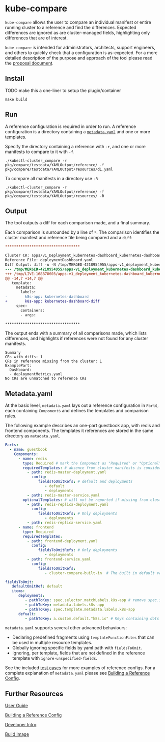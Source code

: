 # kube-compare

`kube-compare` allows the user to compare an individual manifest or entire running cluster to a reference and find the differences. Expected differences are ignored as are cluster-managed fields, highlighting only differences that are of interest.

`kube-compare` is intended for administrators, architects, support engineers, and others to quickly check that a configuration is as-expected. For a more detailed description of the purpose and approach of the tool please read the [proposal document](docs/proposal.md).

## Install

TODO make this a one-liner to setup the plugin/container

```shell
make build
```

## Run

A reference configuration is required in order to run. A reference configuration is a directory containing a [`metadata.yaml`](#metadatayaml) and one or more templates.

Specify the directory containing a reference with `-r`, and one or more manifests to compare to it with `-f`.

```shell
./kubectl-cluster_compare -r pkg/compare/testdata/YAMLOutput/reference/ -f pkg/compare/testdata/YAMLOutput/resources/d1.yaml
```

To compare all manifests in a directory use `-R`

```shell
./kubectl-cluster_compare -r pkg/compare/testdata/YAMLOutput/reference/ -f pkg/compare/testdata/YAMLOutput/resources/ -R
```

## Output

The tool outputs a diff for each comparison made, and a final summary.

Each comparison is surrounded by a line of `*`. The comparison identifies the cluster manifest and reference file being compared and a `diff`:

```diff
**********************************

Cluster CR: apps/v1_Deployment_kubernetes-dashboard_kubernetes-dashboard
Reference File: deploymentDashboard.yaml
Diff Output: diff -u -N /tmp/MERGED-4218954955/apps-v1_deployment_kubernetes-dashboard_kubernetes-dashboard /tmp/LIVE-168878603/apps-v1_deployment_kubernetes-dashboard_kubernetes-dashboard
--- /tmp/MERGED-4218954955/apps-v1_deployment_kubernetes-dashboard_kubernetes-dashboard 2024-07-02 09:18:04.314476186 -0400
+++ /tmp/LIVE-168878603/apps-v1_deployment_kubernetes-dashboard_kubernetes-dashboard    2024-07-02 09:18:04.314476186 -0400
@@ -14,7 +14,7 @@
   template:
     metadata:
       labels:
-        k8s-app: kubernetes-dashboard
+        k8s-app: kubernetes-dashboard-diff
     spec:
       containers:
       - args:

**********************************
```

The output ends with a summary of all comparisons made, which lists differences, and highlights if references were not found for any cluster manifests.

```shell
Summary
CRs with diffs: 1
CRs in reference missing from the cluster: 1
ExamplePart:
  Dashboard:
  - deploymentMetrics.yaml
No CRs are unmatched to reference CRs
```

## Metadata.yaml

At the basic level, `metadata.yaml` lays out a reference configuration in `Part`s, each containing `Component`s and defines the templates and comparison rules.

The following example describes an one-part guestbook app, with redis and frontend components. The templates it references are stored in the same directory as `metadata.yaml`.

```yaml
Parts:
  - name: guestbook
    Components:
      - name: redis
        type: Required # mark the Component as "Required" or "Optional"
        requiredTemplates: # absence from cluster manifests is considered a diff
          - path: redis-master-deployment.yaml
            config:
               fieldsToOmitRefs: # default and deployments
                  - default
                  - deployments
          - path: redis-master-service.yaml
        optionalTemplates: # will not be reported if missing from cluster manifests
          - path: redis-replica-deployment.yaml
            config:
               fieldsToOmitRefs: # Only deployments
                  - deployments
          - path: redis-replica-service.yaml
      - name: frontend
        type: Required
        requiredTemplates:
          - path: frontend-deployment.yaml
            config:
               fieldsToOmitRefs: # Only deployments
                  - deployments
          - path: frontend-service.yaml
            config:
               fieldsToOmitRefs:
                  - cluster-compare-built-in  # The built in default values, used if no defaultOmitRef is provided

fieldsToOmit:
   defaultOmitRef: default
   items:
      deployments:
         - pathToKey: spec.selector.matchLabels.k8s-app # remove spec.selector.matchLabels.k8s-app before diff
         - pathToKey: metadata.labels.k8s-app
         - pathToKey: spec.template.metadata.labels.k8s-app
      defualt:
         - pathToKey: a.custom.default."k8s.io" # Keys containing dots should be quoted
```

`metadata.yaml` supports several other advanced behaviours:

* Declaring predefined fragments using `templateFunctionFiles` that can be used in multiple resource templates.
* Globally ignoring specific fields by yaml path with `fieldsToOmit`.
* Ignoring, per template, fields that are not defined in the reference template with `ignore-unspecified-fields`.

See the included [test cases](pkg/compare/testdata/) for more examples of reference configs. For a complete explanation of `metadata.yaml` please see [Building a Reference Config](docs/reference-config-guide.md).

## Further Resources

[User Guide](docs/user-guide.md)

[Building a Reference Config](docs/reference-config-guide.md)

[Developer Intro](docs/dev.md)

[Build Image](docs/image-build.md)
